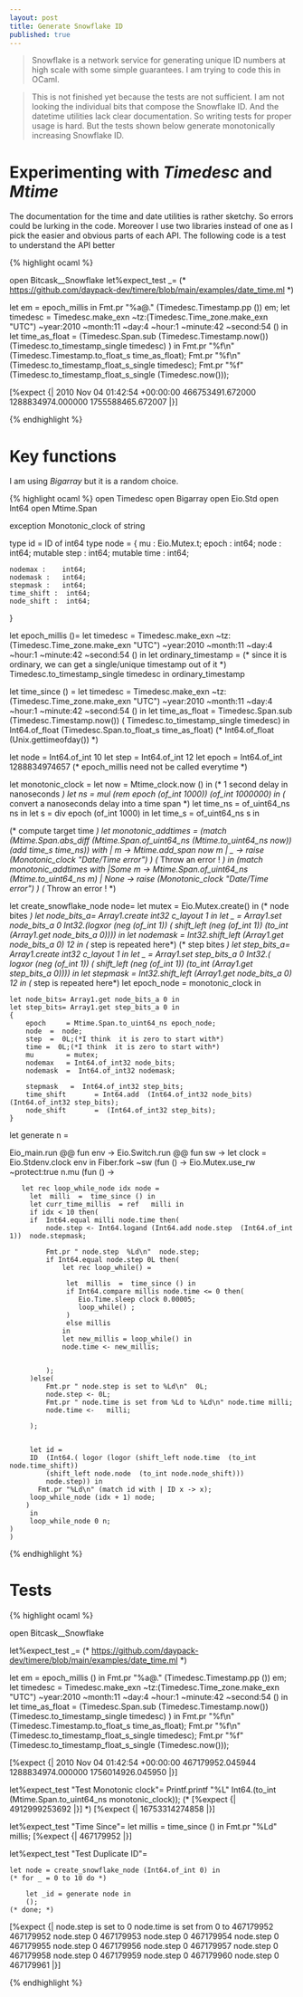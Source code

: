 ```yaml
---
layout: post
title: Generate Snowflake ID
published: true
---
```


> Snowflake is a network service for generating unique ID numbers at high scale with some simple guarantees.
> I am trying to code this in OCaml.

> This is not finished yet because the tests are not sufficient. I am not looking the individual bits that
> compose the Snowflake ID. And the datetime utilities lack clear documentation. So writing tests
> for proper usage is hard.
> But the tests shown below generate monotonically increasing Snowflake ID.

# Experimenting with *Timedesc* and *Mtime*

The documentation for the time and date utilities is rather sketchy. So errors could be lurking in the code.
Moreover I use two libraries instead of one as I pick the easier and obvious parts of each API.
The following code is a test to understand the API better 

{% highlight ocaml %}

open Bitcask__Snowflake
let%expect_test _=
(* https://github.com/daypack-dev/timere/blob/main/examples/date_time.ml *)

let em = epoch_millis in
Fmt.pr "%a@." (Timedesc.Timestamp.pp  ()) em;
let timedesc = Timedesc.make_exn ~tz:(Timedesc.Time_zone.make_exn "UTC") ~year:2010 ~month:11 ~day:4 ~hour:1 ~minute:42 ~second:54 () in
let time_as_float = (Timedesc.Span.sub  (Timedesc.Timestamp.now()) (Timedesc.to_timestamp_single timedesc) ) in
Fmt.pr "%f\n"  (Timedesc.Timestamp.to_float_s time_as_float);
Fmt.pr "%f\n"  (Timedesc.to_timestamp_float_s_single timedesc);
Fmt.pr "%f"  (Timedesc.to_timestamp_float_s_single (Timedesc.now()));

[%expect {|
  2010 Nov 04 01:42:54 +00:00:00
  466753491.672000
  1288834974.000000
  1755588465.672007
  |}]


{% endhighlight %}

# Key functions

I am using *Bigarray* but it is a random choice.

{% highlight ocaml %}
open Timedesc
open Bigarray
open Eio.Std
open Int64
open Mtime.Span

exception Monotonic_clock of string

type id = ID of int64
type node = {
	mu  :  Eio.Mutex.t;
	epoch : int64;
	node :   int64;
	mutable step :   int64;
	mutable time :   int64;

	nodemax :    int64;
	nodemask :   int64;
	stepmask :   int64;
	time_shift :  int64;
	node_shift :  int64;
}


let epoch_millis ()=
  let timedesc = Timedesc.make_exn ~tz:(Timedesc.Time_zone.make_exn "UTC") ~year:2010 ~month:11 ~day:4 ~hour:1 ~minute:42 ~second:54 () in
  let ordinary_timestamp =
      (* since it is ordinary, we can get a single/unique timestamp out of it *)
      Timedesc.to_timestamp_single timedesc
  in ordinary_timestamp

let time_since () =
  let timedesc = Timedesc.make_exn ~tz:(Timedesc.Time_zone.make_exn "UTC") ~year:2010 ~month:11 ~day:4 ~hour:1 ~minute:42 ~second:54 () in
  let time_as_float =
      Timedesc.Span.sub (Timedesc.Timestamp.now()) ( Timedesc.to_timestamp_single timedesc)
  in Int64.of_float (Timedesc.Span.to_float_s time_as_float)
  (* Int64.of_float (Unix.gettimeofday()) *)


let node  =  Int64.of_int 10
let step  =  Int64.of_int 12
let epoch = Int64.of_int 1288834974657 (* epoch_millis need not be called everytime *)

let monotonic_clock =
   let now = Mtime_clock.now () in
   (* 1 second delay in nanoseconds *)
   let ns =  mul (rem epoch (of_int 1000))  (of_int 1000000) in
   (* convert a nanoseconds delay into a time span *)
   let time_ns = of_uint64_ns ns in
   let s = div  epoch (of_int 1000) in
   let time_s = of_uint64_ns s in

   (* compute target time *)
   let monotonic_addtimes =
   (match (Mtime.Span.abs_diff  (Mtime.Span.of_uint64_ns (Mtime.to_uint64_ns now))  (add time_s time_ns)) with
   |  m ->  Mtime.add_span now m
   | _ -> raise (Monotonic_clock "Date/Time error") )                 (* Throw an error ! *)
   in
    (match  monotonic_addtimes with
      |Some m -> Mtime.Span.of_uint64_ns (Mtime.to_uint64_ns m)
      | None -> raise (Monotonic_clock "Date/Time error") )                 (* Throw an error ! *)




let create_snowflake_node node=
    let mutex = Eio.Mutex.create() in
    (* node bites *)
    let node_bits_a= Array1.create int32 c_layout 1 in
    let _ = Array1.set node_bits_a 0  Int32.(logxor
                                  (neg (of_int 1))
                                  ( shift_left (neg (of_int 1)) (to_int (Array1.get node_bits_a 0)))) in
   let  nodemask  =  Int32.shift_left  (Array1.get node_bits_a 0) 12 in (*  step is repeated here*)
    (* step bites *)
    let step_bits_a= Array1.create int32 c_layout 1 in
    let _ = Array1.set step_bits_a 0 Int32.( logxor
                                  (neg (of_int 1))
                                  ( shift_left (neg (of_int 1)) (to_int (Array1.get step_bits_a 0)))) in
    let  stepmask  =  Int32.shift_left  (Array1.get node_bits_a 0) 12 in (*  step is repeated here*)
    let epoch_node = monotonic_clock  in


    let node_bits= Array1.get node_bits_a 0 in
    let step_bits= Array1.get step_bits_a 0 in
    {
        epoch     = Mtime.Span.to_uint64_ns epoch_node;
        node  =  node;
        step  =  0L;(*I think  it is zero to start with*)
        time =  0L;(*I think  it is zero to start with*)
        mu        = mutex;
        nodemax   = Int64.of_int32 node_bits;
        nodemask  =  Int64.of_int32 nodemask;

        stepmask   =  Int64.of_int32 step_bits;
        time_shift       = Int64.add  (Int64.of_int32 node_bits)   (Int64.of_int32 step_bits);
        node_shift       =  (Int64.of_int32 step_bits);
    }


let generate n  =

   Eio_main.run @@ fun env ->
   Eio.Switch.run @@ fun sw ->
   let clock = Eio.Stdenv.clock env in
   Fiber.fork ~sw (fun () ->
   Eio.Mutex.use_rw ~protect:true n.mu (fun () ->


       let rec loop_while_node idx node =
         let  milli  =  time_since () in
         let curr_time_millis  = ref   milli in
         if idx < 10 then(
         if  Int64.equal milli node.time then(
             node.step <- Int64.logand (Int64.add node.step  (Int64.of_int 1))  node.stepmask;

             Fmt.pr " node.step  %Ld\n"  node.step;
             if Int64.equal node.step 0L then(
                 let rec loop_while() =

                  let  millis  =  time_since () in
                  if Int64.compare millis node.time <= 0 then(
                     Eio.Time.sleep clock 0.00005;
                     loop_while() ;
                  )
                  else millis
                 in
                 let new_millis = loop_while() in
                 node.time <- new_millis;


             );
         )else(
             Fmt.pr " node.step is set to %Ld\n"  0L;
             node.step <- 0L;
             Fmt.pr " node.time is set from %Ld to %Ld\n" node.time milli;
             node.time <-   milli;

         );


         let id =
         ID  (Int64.( logor (logor (shift_left node.time  (to_int node.time_shift))
             (shift_left node.node  (to_int node.node_shift)))
             node.step)) in
           Fmt.pr "%Ld\n" (match id with | ID x -> x);
         loop_while_node (idx + 1) node;
        )
         in
         loop_while_node 0 n;
	)
	)
{% endhighlight %}

# Tests

{% highlight ocaml %}

open Bitcask__Snowflake

let%expect_test _=
(* https://github.com/daypack-dev/timere/blob/main/examples/date_time.ml *)

let em = epoch_millis () in
Fmt.pr "%a@." (Timedesc.Timestamp.pp  ()) em;
let timedesc = Timedesc.make_exn ~tz:(Timedesc.Time_zone.make_exn "UTC") ~year:2010 ~month:11 ~day:4 ~hour:1 ~minute:42 ~second:54 () in
let time_as_float = (Timedesc.Span.sub  (Timedesc.Timestamp.now()) (Timedesc.to_timestamp_single timedesc) ) in
Fmt.pr "%f\n"  (Timedesc.Timestamp.to_float_s time_as_float);
Fmt.pr "%f\n"  (Timedesc.to_timestamp_float_s_single timedesc);
Fmt.pr "%f"  (Timedesc.to_timestamp_float_s_single (Timedesc.now()));

[%expect {|
  2010 Nov 04 01:42:54 +00:00:00
  467179952.045944
  1288834974.000000
  1756014926.045950
  |}]

let%expect_test "Test Monotonic clock"=
      Printf.printf "%L" Int64.(to_int (Mtime.Span.to_uint64_ns monotonic_clock));
    (* [%expect {| 4912999253692 |}] *)
    [%expect {| 16753314274858 |}]

let%expect_test "Time Since"=
    let  millis  =  time_since () in
    Fmt.pr "%Ld" millis;
    [%expect {| 467179952 |}]

let%expect_test "Test Duplicate ID"=

	let node = create_snowflake_node (Int64.of_int 0) in
	(* for _ = 0 to 10 do *)

		let _id = generate node in
        ();
    (* done; *)
  [%expect {|
     node.step is set to 0
     node.time is set from 0 to 467179952
    467179952
     node.step  0
    467179953
     node.step  0
    467179954
     node.step  0
    467179955
     node.step  0
    467179956
     node.step  0
    467179957
     node.step  0
    467179958
     node.step  0
    467179959
     node.step  0
    467179960
     node.step  0
    467179961
    |}]


{% endhighlight %}
